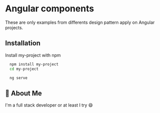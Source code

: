 
# Angular components

These are only examples from differents design pattern apply on Angular projects.



## Installation

Install my-project with npm

```bash
  npm install my-project
  cd my-project

  ng serve
```
    
## 🚀 About Me
I'm a full stack developer or at least I try 😄


